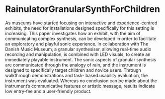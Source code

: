# RainulatorGranularSynthForChildren
As museums have started focusing on interactive and experience-centred exhibits, the need for installations designed specifically for this setting is increasing. This paper investigates how an exhibit, with the aim of communicating complex synthesis, can be developed in order to facilitate an exploratory and playful sonic experience. In collaboration with The Danish Music Museum, a granular synthesiser, allowing real-time audio recording and manipulation, is combined with LED visuals, to create an immediately playable instrument. The sonic aspects of granular synthesis are communicated through the analogy of rain, and the instrument is designed to specifically target children and novice users. Through walkthrough demonstrations and task- based usability evaluation, the instrument was evaluated. Whereas no conclusion can be made about the instrument’s communicative features or artistic message, results indicate low entry-fee and a user-friendly product.
